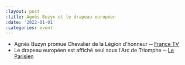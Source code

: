 ```yaml
---
:layout: post
:title: Agnès Buzyn et le drapeau européen
:date: '2022-01-01'
:categories: event
---
```

- Agnès Buzyn promue Chevalier de la Légion d'honneur ─ [France TV](https://www.francetvinfo.fr/sante/maladie/coronavirus/legion-d-honneur-2022-le-president-du-conseil-scientifique-jean-francois-delfraissy-et-l-ex-ministre-de-la-sante-agnes-buzyn-recompenses_4900751.html)
- Le drapeau européen est affiché seul sous l'Arc de Triomphe ─ [Le Parisien](https://www.leparisien.fr/politique/polemique-apres-lapparition-du-drapeau-europeen-sous-larc-de-triomphe-01-01-2022-O3IVUYLASFCMXDIUYO7MR5ZV7I.php)

